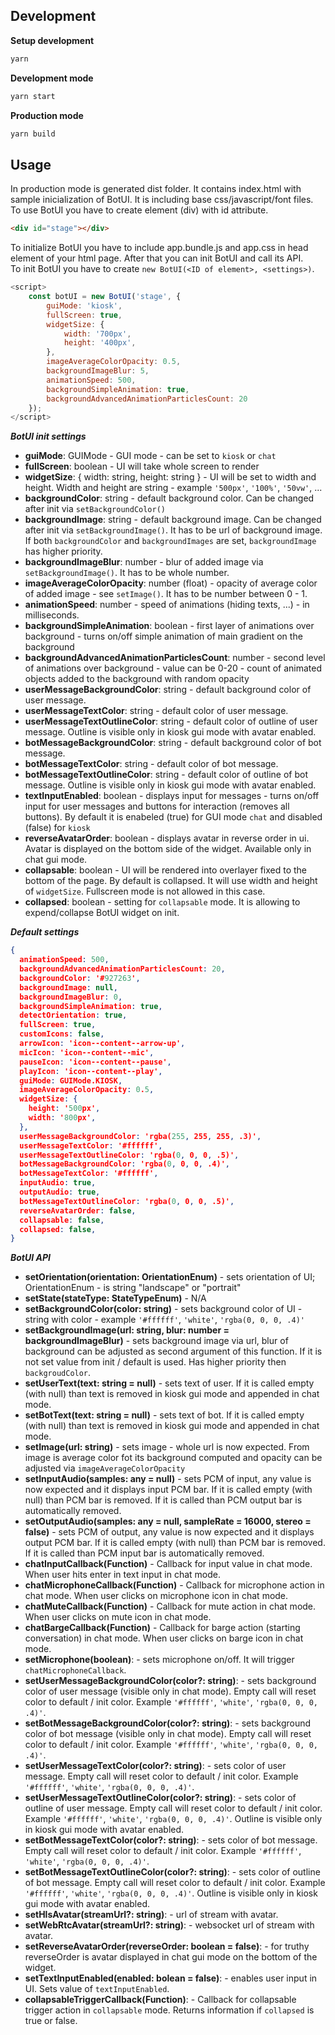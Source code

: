 ## Development
**Setup development**
```sh
yarn
```
**Development mode**
```sh
yarn start
```
**Production mode**
```sh
yarn build
```
## Usage
In production mode is generated dist folder. It contains index.html with sample inicialization of BotUI. It is including base css/javascript/font files.\
To use BotUI you have to create element (div) with id attribute.
```html
<div id="stage"></div>
```
To initialize BotUI you have to include app.bundle.js and app.css in head element of your html page. After that you can init BotUI and call its API.\
To init BotUI you have to create `new BotUI(<ID of element>, <settings>)`.
```js
<script>
    const botUI = new BotUI('stage', {
        guiMode: 'kiosk',
        fullScreen: true,
        widgetSize: {
            width: '700px',
            height: '400px',
        },
        imageAverageColorOpacity: 0.5,
        backgroundImageBlur: 5,
        animationSpeed: 500,
        backgroundSimpleAnimation: true,
        backgroundAdvancedAnimationParticlesCount: 20
    });
</script>
```
***BotUI init settings***
- **guiMode**: GUIMode - GUI mode - can be set to `kiosk` or `chat`
- **fullScreen**: boolean - UI will take whole screen to render
- **widgetSize**: { width: string, height: string } - UI will be set to width and height. Width and height are string - example `'500px'`, `'100%'`, `'50vw'`, ...
- **backgroundColor**: string - default background color. Can be changed after init via `setBackgroundColor()`
- **backgroundImage**: string - default background image. Can be changed after init via `setBackgroundImage()`. It has to be url of background image. If both `backgroundColor` and `backgroundImages` are set, `backgroundImage` has higher priority.
- **backgroundImageBlur**: number - blur of added image via `setBackgroundImage()`. It has to be whole number.
- **imageAverageColorOpacity**: number (float) - opacity of average color of added image - see `setImage()`. It has to be number between 0 - 1.
- **animationSpeed**: number - speed of animations (hiding texts, ...) - in milliseconds.
- **backgroundSimpleAnimation**: boolean - first layer of animations over background - turns on/off simple animation of main gradient on the background
- **backgroundAdvancedAnimationParticlesCount**: number - second level of animations over background - value can be 0-20 - count of animated objects added to the background with random opacity
- **userMessageBackgroundColor**: string - default background color of user message.
- **userMessageTextColor**: string - default color of user message.
- **userMessageTextOutlineColor**: string - default color of outline of user message. Outline is visible only in kiosk gui mode with avatar enabled.
- **botMessageBackgroundColor**: string - default background color of bot message.
- **botMessageTextColor**: string - default color of bot message.
- **botMessageTextOutlineColor**: string - default color of outline of bot message. Outline is visible only in kiosk gui mode with avatar enabled.
- **textInputEnabled**: boolean - displays input for messages - turns on/off input for user messages and buttons for interaction (removes all buttons). By default it is enabeled (true) for GUI mode `chat` and disabled (false) for `kiosk`
- **reverseAvatarOrder**: boolean - displays avatar in reverse order in ui. Avatar is displayed on the bottom side of the widget. Available only in chat gui mode.
- **collapsable**: boolean - UI will be rendered into overlayer fixed to the bottom of the page. By default is collapsed. It will use width and height of `widgetSize`. Fullscreen mode is not allowed in this case.
- **collapsed**: boolean - setting for `collapsable` mode. It is allowing to expend/collapse BotUI widget on init.

***Default settings***

```json
{
  animationSpeed: 500,
  backgroundAdvancedAnimationParticlesCount: 20,
  backgroundColor: '#927263',
  backgroundImage: null,
  backgroundImageBlur: 0,
  backgroundSimpleAnimation: true,
  detectOrientation: true,
  fullScreen: true,
  customIcons: false,
  arrowIcon: 'icon--content--arrow-up',
  micIcon: 'icon--content--mic',
  pauseIcon: 'icon--content--pause',
  playIcon: 'icon--content--play',
  guiMode: GUIMode.KIOSK,
  imageAverageColorOpacity: 0.5,
  widgetSize: {
    height: '500px',
    width: '800px',
  },
  userMessageBackgroundColor: 'rgba(255, 255, 255, .3)',
  userMessageTextColor: '#ffffff',
  userMessageTextOutlineColor: 'rgba(0, 0, 0, .5)',
  botMessageBackgroundColor: 'rgba(0, 0, 0, .4)',
  botMessageTextColor: '#ffffff',
  inputAudio: true,
  outputAudio: true,
  botMessageTextOutlineColor: 'rgba(0, 0, 0, .5)',
  reverseAvatarOrder: false,
  collapsable: false,
  collapsed: false,
}
```

***BotUI API***
- **setOrientation(orientation: OrientationEnum)** - sets orientation of UI; OrientationEnum - is string "landscape" or "portrait"
- **setState(stateType: StateTypeEnum)** - N/A
- **setBackgroundColor(color: string)** - sets background color of UI - string with color - example `'#ffffff'`, `'white'`, `'rgba(0, 0, 0, .4)'`
- **setBackgroundImage(url: string, blur: number = backgroundImageBlur)** - sets background image via url, blur of background can be adjusted as second argument of this function. If it is not set value from init / default is used. Has higher priority then `backgroudColor`.
- **setUserText(text: string = null)** - sets text of user. If it is called empty (with null) than text is removed in kiosk gui mode and appended in chat mode.
- **setBotText(text: string = null)** - sets text of bot. If it is called empty (with null) than text is removed in kiosk gui mode and appended in chat mode.
- **setImage(url: string)** - sets image - whole url is now expected. From image is average color fot its background computed and opacity can be adjusted via `imageAverageColorOpacity`
- **setInputAudio(samples: any = null)** - sets PCM of input, any value is now expected and it displays input PCM bar. If it is called empty (with null) than PCM bar is removed. If it is called than PCM output bar is automatically removed.
- **setOutputAudio(samples: any = null, sampleRate = 16000, stereo = false)** - sets PCM of output, any value is now expected and it displays output PCM bar. If it is called empty (with null) than PCM bar is removed.  If it is called than PCM input bar is automatically removed.
- **chatInputCallback(Function)** - Callback for input value in chat mode. When user hits enter in text input in chat mode. 
- **chatMicrophoneCallback(Function)** - Callback for microphone action in chat mode. When user clicks on microphone icon in chat mode.
- **chatMuteCallback(Function)** - Callback for mute action in chat mode. When user clicks on mute icon in chat mode.
- **chatBargeCallback(Function)** - Callback for barge action (starting conversation) in chat mode. When user clicks on barge icon in chat mode.
- **setMicrophone(boolean)**: - sets microphone on/off. It will trigger `chatMicrophoneCallback`.
- **setUserMessageBackgroundColor(color?: string)**: - sets background color of user message (visible only in chat mode). Empty call will reset color to default / init color. Example `'#ffffff'`, `'white'`, `'rgba(0, 0, 0, .4)'`.
- **setBotMessageBackgroundColor(color?: string)**: - sets background color of bot message (visible only in chat mode). Empty call will reset color to default / init color. Example `'#ffffff'`, `'white'`, `'rgba(0, 0, 0, .4)'`.
- **setUserMessageTextColor(color?: string)**: - sets color of user message. Empty call will reset color to default / init color. Example `'#ffffff'`, `'white'`, `'rgba(0, 0, 0, .4)'`.
- **setUserMessageTextOutlineColor(color?: string)**: - sets color of outline of user message. Empty call will reset color to default / init color. Example `'#ffffff'`, `'white'`, `'rgba(0, 0, 0, .4)'`. Outline is visible only in kiosk gui mode with avatar enabled. 
- **setBotMessageTextColor(color?: string)**: - sets color of bot message. Empty call will reset color to default / init color. Example `'#ffffff'`, `'white'`, `'rgba(0, 0, 0, .4)'`.
- **setBotMessageTextOutlineColor(color?: string)**: - sets color of outline of bot message. Empty call will reset color to default / init color. Example `'#ffffff'`, `'white'`, `'rgba(0, 0, 0, .4)'`. Outline is visible only in kiosk gui mode with avatar enabled.
- **setHlsAvatar(streamUrl?: string)**: - url of stream with avatar.
- **setWebRtcAvatar(streamUrl?: string)**: - websocket url of stream with avatar.
- **setReverseAvatarOrder(reverseOrder: boolean = false)**: - for truthy reverseOrder is avatar displayed in chat gui mode on the bottom of the widget.
- **setTextInputEnabled(enabled: bolean = false)**: - enables user input in UI. Sets value of `textInputEnabled`.
- **collapsableTriggerCallback(Function)**: - Callback for collapsable trigger action in `collapsable` mode. Returns information if `collapsed` is true or false.
